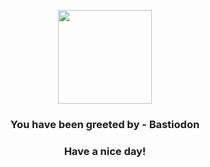 <p align="center">
            <img src="https://raw.githubusercontent.com/PokeAPI/sprites/master/sprites/pokemon/411.png" width="150" height="150">
          </p>
          <h3 align="center">You have been greeted by - <b>Bastiodon</b></h3>
          <h3 align="center">Have a nice day!</h3>
        